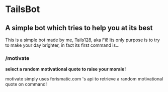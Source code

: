 # TailsBot
## A simple bot which tries to help you at its best

This is a simple bot made by me, Tails128, aka Fil!
Its only purpose is to try to make your day brighter, in fact its first command is...

### /motivate
__select a random motivational quote to raise your morale!__

motivate simply uses forismatic.com 's api to retrieve a random motivational quote on command!
